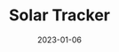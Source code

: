 ---
layout: inner
position: left
title: 'Solar Tracker'
date: 2023-01-06
categories: 
tags: 
    - Arduino
    - Control Systems
featured_image: 'img/posts/2023-solar-tracker-circuit-diagram.png'
project_link: 'https://github.com/georgelin-eng/Solar-tracker'
button_icon: 'github'
button_text: 'Visit Project'
lead_text: "A tracking system that points a solar panel towards light"
---
